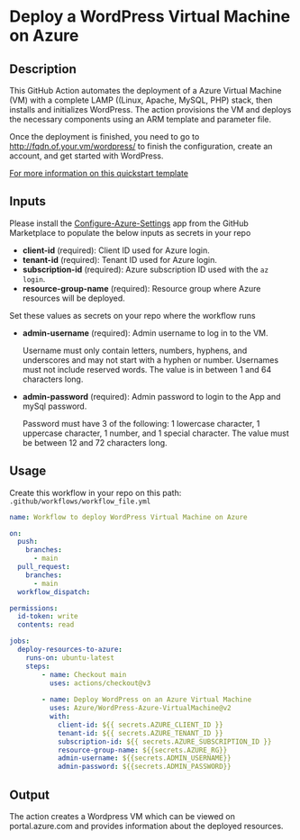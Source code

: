 # Deploy a WordPress Virtual Machine on Azure
## Description

This GitHub Action automates the deployment of a Azure Virtual Machine (VM) with a complete LAMP ((Linux, Apache, MySQL, PHP) stack, then installs and initializes WordPress. The action provisions the VM and deploys the necessary components using an ARM template and parameter file.

Once the deployment is finished, you need to go to http://fqdn.of.your.vm/wordpress/ to finish the configuration, create an account, and get started with WordPress.

[For more information on this quickstart template](https://learn.microsoft.com/en-us/samples/azure/azure-quickstart-templates/wordpress-single-vm-ubuntu/)


## Inputs

Please install the [Configure-Azure-Settings](https://github.com/apps/configure-azure-settings) app from the GitHub Marketplace to populate the below inputs as secrets in your repo

- **client-id** (required): Client ID used for Azure login.
- **tenant-id** (required): Tenant ID used for Azure login.
- **subscription-id** (required): Azure subscription ID used with the `az login`.
- **resource-group-name** (required): Resource group where Azure resources will be deployed.

Set these values as secrets on your repo where the workflow runs

- **admin-username** (required): Admin username to log in to the VM.
  
  Username must only contain letters, numbers, hyphens, and underscores and may not start with a hyphen or number.
  Usernames must not include reserved words.
  The value is in between 1 and 64 characters long.
  
- **admin-password** (required): Admin password to login to the App and mySql password.

  Password must have 3 of the following: 1 lowercase character, 1 uppercase character, 1 number, and 1 special character.
  The value must be between 12 and 72 characters long.

## Usage

Create this workflow in your repo on this path: `.github/workflows/workflow_file.yml`

```yaml
name: Workflow to deploy WordPress Virtual Machine on Azure

on:
  push:
    branches:
      - main
  pull_request:
    branches:
      - main
  workflow_dispatch:

permissions:
  id-token: write
  contents: read

jobs:
  deploy-resources-to-azure:
    runs-on: ubuntu-latest
    steps:
        - name: Checkout main
          uses: actions/checkout@v3
          
        - name: Deploy WordPress on an Azure Virtual Machine
          uses: Azure/WordPress-Azure-VirtualMachine@v2
          with:
            client-id: ${{ secrets.AZURE_CLIENT_ID }}
            tenant-id: ${{ secrets.AZURE_TENANT_ID }}
            subscription-id: ${{ secrets.AZURE_SUBSCRIPTION_ID }}
            resource-group-name: ${{secrets.AZURE_RG}}
            admin-username: ${{secrets.ADMIN_USERNAME}}
            admin-password: ${{secrets.ADMIN_PASSWORD}}
```
## Output

The action creates a Wordpress VM which can be viewed on portal.azure.com and provides information about the deployed resources.




        

